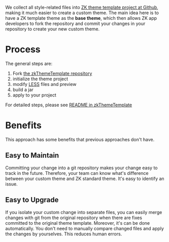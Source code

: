 We collect all style-related files into [ZK theme template project at Github](https://github.com/zkoss/zkThemeTemplate), making it much easier
to create a custom theme. The main idea here is to have a ZK template
theme as the **base theme**, which then allows ZK app developers to fork
the repository and commit your changes in your repository to create your
new custom theme.

# Process

The general steps are:

1.  Fork [the zkThemeTemplate repository](https://github.com/zkoss/zkThemeTemplate)
2.  initialize the theme project
3.  modify [LESS](https://lesscss.org/) files and preview
4.  build a jar
5.  apply to your project

For detailed steps, please see [README in zkThemeTemplate](https://github.com/zkoss/zkThemeTemplate)

# Benefits

This approach has some benefits that previous approaches don't have.

## Easy to Maintain

Committing your change into a git repository makes your change easy to
track in the future. Therefore, your team can know what's difference
between your custom theme and ZK standard theme. It's easy to identify
an issue.

## Easy to Upgrade

If you isolate your custom change into separate files, you can easily
merge changes with git from the original repository when there are fixes
committed to the original theme template. Moreover, it's can be done
automatically. You don't need to manually compare changed files and
apply the changes by yourselves. This reduces human errors.
